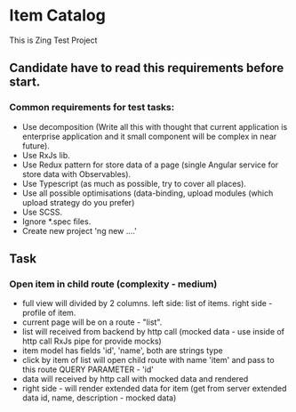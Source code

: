 # Item Catalog
This is Zing Test Project

## Candidate have to read this requirements before start.

### Common requirements for test tasks:

* Use decomposition (Write all this with thought that current application is enterprise application and it small component will be complex in near future).
* Use RxJs lib.
* Use Redux pattern for store data of a page (single Angular service for store data with Observables).
* Use Typescript (as much as possible, try to cover all places).
* Use all possible optimisations (data-binding, upload modules (which upload strategy do you prefer)
* Use SCSS.
* Ignore *.spec files.
* Create new project 'ng new ....'

## Task

### Open item in child route (complexity - medium)

* full view will divided by 2 columns. left side: list of items. right side - profile of item.
* current page will be on a route - "list".
* list will received from backend by http call (mocked data - use inside of http call RxJs pipe for provide mocks)
* item model has fields 'id', 'name', both are strings type
* click by item of list will open child route with name 'item' and pass to this route QUERY PARAMETER - 'id'
* data will received by http call with mocked data and rendered
* right side - will render extended data for item (get from server extended data id, name, description - mocked data)
